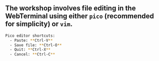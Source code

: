 ## The workshop involves file editing in the WebTerminal using either `pico` (recommended for simplicity) or `vim`.
```bash
Pico editor shortcuts:
  - Paste: **Ctrl-V**
  - Save file: **Ctrl-O**
  - Quit: **Ctrl-X**
  - Cancel: **Ctrl-C**
```
